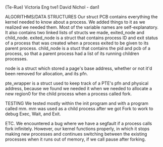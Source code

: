 (Te-Rue) Victoria Eng tve1
David Nichol - dan1

ALGORITHMS/DATA STRUCTURES
Our struct PCB contains everything the kernel needed to know about a process. We added things to it as we realized we needed them. Most of the variable names are self-explanatory. It also contains two linked lists of structs we made, exited_node and child_node. 
 exited_node is a struct that contains process ID and exit status of a process that was created when a process exited to be given to its parent process.
 child_node is a stuct that contains the pid and pcb of a process, so that a parent process had a list of its running children processes.

node is a struct which stored a page's base address, whether or not it'd been removed for allocation, and its pfn.

pte_wrapper is a struct used to keep track of a PTE's pfn and physical address, because we found we needed it when we needed to allocate a new region0 for the child process when a process called fork.

TESTING
We tested mostly within the init program and with a program called mm. mm was used as a child process after we got Fork to work to debug Exec, Wait, and Exit. 


ETC. 
We encountered a bug where we have a segfault if a process calls fork infinitely. However, our kernel functions properly, in which it stops making new processes and continues switching between the existing processes when it runs out of memory, if we call pause after forking.   